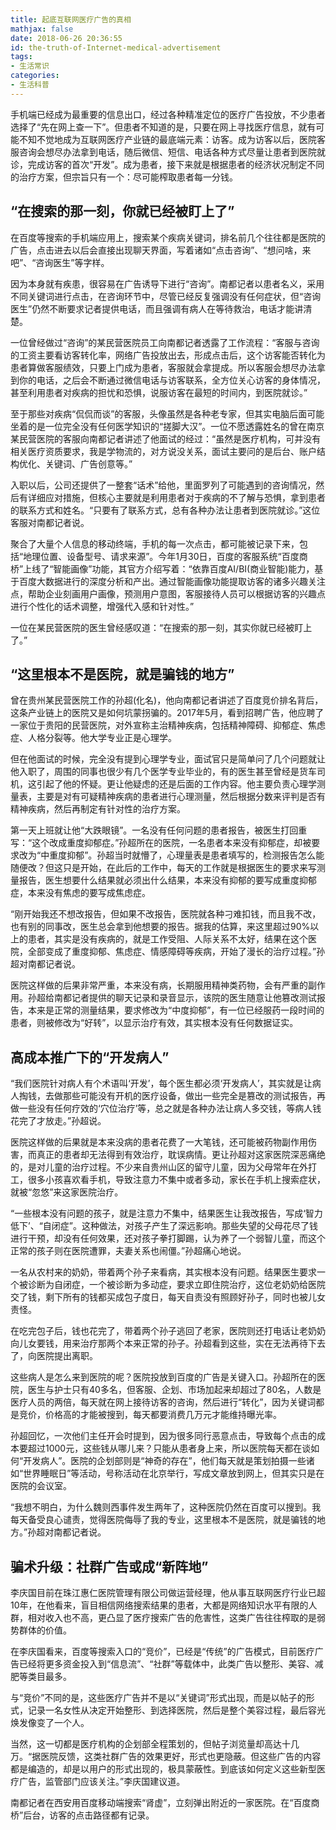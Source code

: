 ```yaml
---
title: 起底互联网医疗广告的真相
mathjax: false
date: 2018-06-26 20:36:55
id: the-truth-of-Internet-medical-advertisement
tags:
- 生活常识
categories:
- 生活科普
---
```


手机端已经成为最重要的信息出口，经过各种精准定位的医疗广告投放，不少患者选择了“先在网上查一下”。但患者不知道的是，只要在网上寻找医疗信息，就有可能不知不觉地成为互联网医疗产业链的最底端元素：访客。成为访客以后，医院客服咨询会想尽办法拿到电话，随后微信、短信、电话各种方式尽量让患者到医院就诊，完成访客的首次“开发”。成为患者，接下来就是根据患者的经济状况制定不同的治疗方案，但宗旨只有一个：尽可能榨取患者每一分钱。

<!---more--->

## “在搜索的那一刻，你就已经被盯上了”

在百度等搜索的手机端应用上，搜索某个疾病关键词，排名前几个往往都是医院的广告，点击进去以后会直接出现聊天界面，写着诸如“点击咨询”、“想问啥，来吧”、“咨询医生”等字样。

因为本身就有疾患，很容易在广告诱导下进行“咨询”。南都记者以患者名义，采用不同关键词进行点击，在咨询环节中，尽管已经反复强调没有任何症状，但“咨询医生”仍然不断要求记者提供电话，而且强调有病人在等待救治，电话才能讲清楚。

一位曾经做过“咨询”的某民营医院员工向南都记者透露了工作流程：“客服与咨询的工资主要看访客转化率，网络广告投放出去，形成点击后，这个访客能否转化为患者算做客服绩效，只要上门成为患者，客服就会拿提成。所以客服会想尽办法拿到你的电话，之后会不断通过微信电话与访客联系，全方位关心访客的身体情况，甚至利用患者对疾病的担忧和恐惧，说服访客在最短的时间内，到医院就诊。”

至于那些对疾病“侃侃而谈”的客服，头像虽然是各种老专家，但其实电脑后面可能坐着的是一位完全没有任何医学知识的“搓脚大汉”。一位不愿透露姓名的曾在南京某民营医院的客服向南都记者讲述了他面试的经过：“虽然是医疗机构，可并没有相关医疗资质要求，我是学物流的，对方说没关系，面试主要问的是后台、账户结构优化、关键词、广告创意等。”

入职以后，公司还提供了一整套“话术”给他，里面罗列了可能遇到的咨询情况，然后有详细应对措施，但核心主要就是利用患者对于疾病的不了解与恐惧，拿到患者的联系方式和姓名。“只要有了联系方式，总有各种办法让患者到医院就诊。”这位客服对南都记者说。

聚合了大量个人信息的移动终端，手机的每一次点击，都可能被记录下来，包括“地理位置、设备型号、请求来源”。今年1月30日，百度的客服系统“百度商桥”上线了“智能画像”功能，其官方介绍写着：“依靠百度AI/BI(商业智能)能力，基于百度大数据进行的深度分析和产出。通过智能画像功能提取访客的诸多兴趣关注点，帮助企业刻画用户画像，预测用户意图，客服接待人员可以根据访客的兴趣点进行个性化的话术调整，增强代入感和针对性。”

一位在某民营医院的医生曾经感叹道：“在搜索的那一刻，其实你就已经被盯上了。”

## “这里根本不是医院，就是骗钱的地方”

曾在贵州某民营医院工作的孙超(化名)，他向南都记者讲述了百度竞价排名背后，这条产业链上的医院又是如何坑蒙拐骗的。2017年5月，看到招聘广告，他应聘了一家位于贵阳的民营医院，对外宣称主治精神疾病，包括精神障碍、抑郁症、焦虑症、人格分裂等。他大学专业正是心理学。

但在他面试的时候，完全没有提到心理学专业，面试官只是简单问了几个问题就让他入职了，周围的同事也很少有几个医学专业毕业的，有的医生甚至曾经是货车司机，这引起了他的怀疑。更让他疑虑的还是后面的工作内容。他主要负责心理学测量表，主要是对有可疑精神疾病的患者进行心理测量，然后根据分数来评判是否有精神疾病，然后再制定有针对性的治疗方案。

第一天上班就让他“大跌眼镜”。一名没有任何问题的患者报告，被医生打回重写：“这个改成重度抑郁症。”孙超所在的医院，一名患者本来没有抑郁症，却被要求改为“中重度抑郁”。孙超当时就懵了，心理量表是患者填写的，检测报告怎么能随便改？但这只是开始，在此后的工作中，每天的工作就是根据医生的要求来写测量报告，医生想要什么结果就必须出什么结果，本来没有抑郁的要写成重度抑郁症，本来没有焦虑的要写成焦虑症。

“刚开始我还不想改报告，但如果不改报告，医院就各种刁难扣钱，而且我不改，也有别的同事改，医生总会拿到他想要的报告。据我的估算，来这里超过90%以上的患者，其实是没有疾病的，就是工作受阻、人际关系不太好，结果在这个医院，全部变成了重度抑郁、焦虑症、情感障碍等疾病，开始了漫长的治疗过程。”孙超对南都记者说。

医院这样做的后果非常严重，本来没有病，长期服用精神类药物，会有严重的副作用。孙超给南都记者提供的聊天记录和录音显示，该院的医生随意让他篡改测试报告，本来是正常的测量结果，要求修改为“中度抑郁”，有一位已经服药一段时间的患者，则被修改为“好转”，以显示治疗有效，其实根本没有任何数据证实。

## 高成本推广下的“开发病人”

“我们医院针对病人有个术语叫‘开发’，每个医生都必须‘开发病人’，其实就是让病人掏钱，去做那些可能没有开机的医疗设备，做出一些完全是篡改的测试报告，再做一些没有任何疗效的‘穴位治疗’等，总之就是各种办法让病人多交钱，等病人钱花完了才放走。”孙超说。

医院这样做的后果就是本来没病的患者花费了一大笔钱，还可能被药物副作用伤害，而真正的患者却无法得到有效治疗，耽误病情。更让孙超对这家医院深恶痛绝的，是对儿童的治疗过程。不少来自贵州山区的留守儿童，因为父母常年在外打工，很多小孩喜欢看手机，导致注意力不集中或者多动，家长在手机上搜索症状，就被“忽悠”来这家医院治疗。

“一些根本没有问题的孩子，就是注意力不集中，结果医生让我改报告，写成‘智力低下’、“自闭症”。这种做法，对孩子产生了深远影响。那些失望的父母花尽了钱进行干预，却没有任何效果，还对孩子拳打脚踢，认为养了一个弱智儿童，而这个正常的孩子则在医院遭罪，夫妻关系也闹僵。”孙超痛心地说。

一名从农村来的奶奶，带着两个孙子来看病，其实根本没有问题。结果医生要求一个被诊断为自闭症，一个被诊断为多动症，要求立即住院治疗，这位老奶奶给医院交了钱，剩下所有的钱都买成包子度日，每天自责没有照顾好孙子，同时也被儿女责怪。

在吃完包子后，钱也花完了，带着两个孙子逃回了老家，医院则还打电话让老奶奶向儿女要钱，用来治疗那两个本来正常的孙子。孙超看到这些，实在无法再待下去了，向医院提出离职。

这些病人是怎么来到医院的呢？医院投放到百度的广告是关键入口。孙超所在的医院，医生与护士只有40多名，但客服、企划、市场加起来却超过了80名，人数是医疗人员的两倍，每天就在网上接待访客的咨询，然后进行“转化”，因为关键词都是竞价，价格高的才能被搜到，每天都要消费几万元才能维持曝光率。

孙超回忆，一次他们主任开会时提到，因为很多同行恶意点击，导致每个点击的成本要超过1000元，这些钱从哪儿来？只能从患者身上来，所以医院每天都在谈如何“开发病人”。医院的企划部则是“神奇的存在”，他们每天就是策划拍摄一些诸如“世界睡眠日”等活动，号称活动在北京举行，写成文章放到网上，但其实只是在医院的会议室。

“我想不明白，为什么魏则西事件发生两年了，这种医院仍然在百度可以搜到。我每天备受良心谴责，觉得医院侮辱了我的专业，这里根本不是医院，就是骗钱的地方。”孙超对南都记者说。

## 骗术升级：社群广告或成“新阵地”

李庆国目前在珠江惠仁医院管理有限公司做运营经理，他从事互联网医疗行业已超10年，在他看来，盲目相信网络搜索结果的患者，大都是网络知识水平有限的人群，相对收入也不高，更凸显了医疗搜索广告的危害性，这类广告往往榨取的是弱势群体的价值。

在李庆国看来，百度等搜索入口的“竞价”，已经是“传统”的广告模式，目前医疗广告已经将更多资金投入到“信息流”、“社群”等载体中，此类广告以整形、美容、减肥等类目最多。

与“竞价”不同的是，这些医疗广告并不是以“关键词”形式出现，而是以帖子的形式，记录一名女性从决定开始整形、到选择医院，然后是整个美容过程，最后容光焕发像变了一个人。

当然，这一切都是医疗机构的企划部全程策划的，但帖子浏览量却高达十几万。“据医院反馈，这类社群广告的效果更好，形式也更隐蔽。但这些广告的内容都是编造的，却是以用户的形式出现的，极具蒙蔽性。到底该如何定义这些新型医疗广告，监管部门应该关注。”李庆国建议道。

南都记者在西安用百度移动端搜索“肾虚”，立刻弹出附近的一家医院。在“百度商桥”后台，访客的点击路径都有记录。